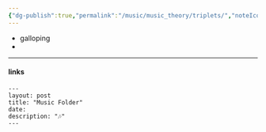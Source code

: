 ```yaml
---
{"dg-publish":true,"permalink":"/music/music_theory/triplets/","noteIcon":""}
---
```



- galloping
- 

---
#### links

<div class="transclusion internal-embed is-loaded"><div class="markdown-embed">



```
---
layout: post
title: "Music Folder"
date: 
description: "🎶"
---
```



</div></div>

